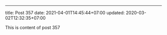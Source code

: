 ---
title: Post 357
date: 2021-04-01T14:45:44+07:00
updated: 2020-03-02T12:32:35+07:00

This is content of post 357